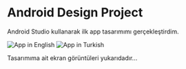 # Android Design Project
 Android Studio kullanarak ilk app tasarımımı gerçekleştirdim.



![App in English](https://github.com/emirbPAU/Android-Design-Project/assets/165475884/23232610-299a-4e6f-86ee-9bb627af0cf2)
![App in Turkish](https://github.com/emirbPAU/Android-Design-Project/assets/165475884/908e8284-ac6b-4cb3-9561-b1903da3bb6e)

Tasarımıma ait ekran görüntüleri yukarıdadır...
